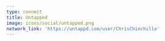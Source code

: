 ```yaml
---
type: connect
title: Untapped
image: icons/social/untapped.png
network_link: 'https://untappd.com/user/ChrisChinchilla'
---
```

